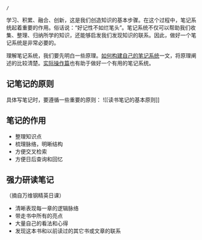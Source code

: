 ```ActivityHistory
/
```
学习、积累、融合、创新，这是我们创造知识的基本步骤。在这个过程中，笔记系统起着重要的作用。俗话说：“好记性不如烂笔头”。笔记系统不仅可以帮助我们收集、整理、归纳所学的知识，还能够启发我们发现知识的联系。因此，做好一个笔记系统是非常必要的。

理解笔记系统，我们要先明白一些原理。[如何构建自己的笔记系统](https://www.zhihu.com/question/23427617/answer/1461195696)一文，将原理阐述的比较清楚。[实际操作篇](https://zhuanlan.zhihu.com/p/353521308)也有助于做好一个有用的笔记系统。

## 记笔记的原则

具体写笔记时，要遵循一些重要的原则：
![[读书笔记的基本原则]]

## 笔记的作用
- 整理知识点
- 梳理脉络，明晰结构
- 方便交叉检索
- 方便日后查询和回忆

## 强力研读笔记
（摘自万维钢精英日课）
-   清晰表现每一章的逻辑脉络
-   带走书中所有的亮点
-   大量自己的看法和心得
-   发现这本书和以前读过的其它书或文章的联系
